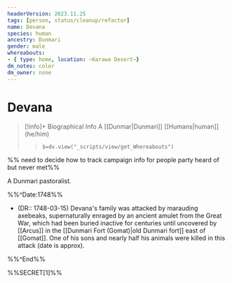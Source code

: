 ```yaml
---
headerVersion: 2023.11.25
tags: [person, status/cleanup/refactor]
name: Devana
species: human
ancestry: Dunmari
gender: male
whereabouts: 
- { type: home, location: ~Karawa Desert~}
dm_notes: color
dm_owner: none
---
```

# Devana
>[!info]+ Biographical Info
> A [[Dunmar|Dunmari]] [[Humans|human]] (he/him)
>> `$=dv.view("_scripts/view/get_Whereabouts")`

%% need to decide how to track campaign info for people party heard of but never met%%

A Dunmari pastoralist.

%%^Date:1748%%

* (DR:: 1748-03-15) Devana's family was attacked by marauding axebeaks, supernaturally enraged by an ancient amulet from the Great War, which had been buried inactive for centuries until uncovered by [[Arcus]] in the [[Dunmari Fort (Gomat)|old Dunmari fort]] east of [[Gomat]]. One of his sons and nearly half his animals were killed in this attack (date is approx).

%%^End%%

%%SECRET[1]%%